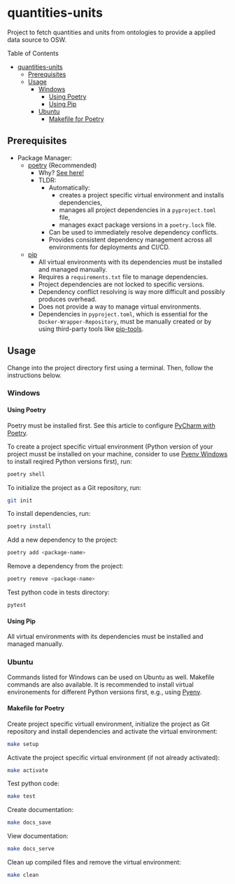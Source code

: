 # quantities-units

Project to fetch quantities and units from ontologies to provide a applied data source to OSW.

Table of Contents

- [quantities-units](#cookiecutterproject_name)
  - [Prerequisites](#prerequisites)
  - [Usage](#usage)
    - [Windows](#windows)
      - [Using Poetry](#using-poetry)
      - [Using Pip](#using-pip)
    - [Ubuntu](#ubuntu)
      - [Makefile for Poetry](#makefile-for-poetry)

## Prerequisites

- Package Manager:
  - [poetry](https://python-poetry.org/docs/#installation) (Recommended)
    - Why? [See here!](https://mathdatasimplified.com/poetry-a-better-way-to-manage-python-dependencies/)
    - TLDR:
      - Automatically:
        - creates a project specific virtual environment and installs dependencies,
        - manages all project dependencies in a `pyproject.toml` file,
        - manages exact package versions in a `poetry.lock` file.
      - Can be used to immediately resolve dependency conflicts.
      - Provides consistent dependency management across all environments for deployments and CI/CD.
  - [pip](https://pip.pypa.io/en/stable/installing/)
    - All virtual environments with its dependencies must be installed and managed manually.
    - Requires a `requirements.txt` file to manage dependencies.
    - Project dependencies are not locked to specific versions.
    - Dependency conflict resolving is way more difficult and possibly produces overhead.
    - Does not provide a way to manage virtual environments.
    - Dependencies in `pyproject.toml`, which is essential for the `Docker-Wrapper-Repository`, must be manually created or by using third-party tools like [pip-tools](https://hynek.me/til/pip-tools-and-pyproject-toml/).

## Usage

Change into the project directory first using a terminal. Then, follow the instructions below.

### Windows

#### Using Poetry

Poetry must be installed first. See this article to configure [PyCharm with Poetry](https://towardsdatascience.com/configure-a-poetry-environment-that-runs-in-pycharm-eba47420f0b6).

To create a project specific virtual environment (Python version of your project musst be installed on your machine, consider to use [Pyenv Windows](https://github.com/pyenv-win/pyenv-win) to install reqired Python versions first), run:

```bash
poetry shell
```

To initialize the project as a Git repository, run:
  
```bash
git init
```

To install dependencies, run:
  
```bash
poetry install
```

Add a new dependency to the project:

```bash
poetry add <package-name>
```

Remove a dependency from the project:

```bash
poetry remove <package-name>
```

Test python code in tests directory:

```bash
pytest
```

#### Using Pip

All virtual environments with its dependencies must be installed and managed manually.

### Ubuntu

Commands listed for Windows can be used on Ubuntu as well. Makefile commands are also available. It is recommended to install virtual environements for different Python versions first, e.g., using [Pyenv](https://github.com/pyenv/pyenv).

#### Makefile for Poetry

Create project specific virtuall environment, initialize the project as Git repository and install dependencies and activate the virtual environment:

```bash
make setup
```

Activate the project specific virtual environment (if not already activated):

```bash
make activate
```

Test python code:

```bash
make test
```

Create documentation:

```bash
make docs_save
```

View documentation:

```bash
make docs_serve
```

Clean up compiled files and remove the virtual environment:
  
```bash
make clean
```
